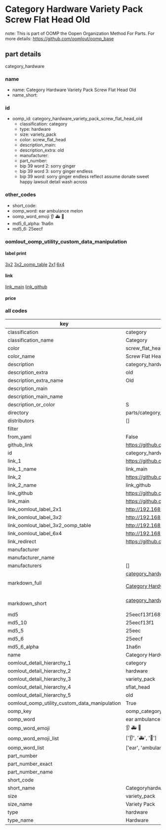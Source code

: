 # Category Hardware Variety Pack Screw Flat Head Old  

note: This is part of OOMP the Oopen Organization Method For Parts. For more details: https://github.com/oomlout/oomp_base

##  part details
  



category_hardware



### name
* name: Category Hardware Variety Pack Screw Flat Head Old
* name_short: 
### id
* oomp_id: category_hardware_variety_pack_screw_flat_head_old
  * classification: category
  * type: hardware
  * size: variety_pack
  * color: screw_flat_head
  * description_main: 
  * description_extra: old
  * manufacturer: 
  * part_number: 
  * bip 39 word 2: sorry ginger
  * bip 39 word 3: sorry ginger endless
  * bip 39 word: sorry ginger endless reflect assume donate sweet happy lawsuit detail wash across

### other_codes
* short_code: 
* oomp_word: ear ambulance melon
* oomp_word_emoji :ear: :ambulance: :melon:
* md5_6_alpha: 1ha6n
* md5_6: 25eecf






### oomlout_oomp_utility_custom_data_manipulation
#### label print
[3x2](http://192.168.1.245:1112/?label=oomp%201ha6n)
[3x2_oomp_table](http://192.168.1.108:1112/?label=oomp%201ha6n)
[2x1](http://192.168.1.242:1112/?label=oomp%201ha6n)
[6x4](http://192.168.1.55:1112/?label=oomp%201ha6n)    

#### link

[link_main](https://github.com/oomlout/oomlout_oomp_version_1_messy/tree/main/parts/category_hardware_variety_pack_screw_flat_head_old) [link_github](https://github.com/oomlout/oomlout_oomp_version_1_messy/tree/main/parts/category_hardware_variety_pack_screw_flat_head_old)                             

#### price







### all codes 
| key | value |  
| --- | --- |  
| classification | category |  
| classification_name | Category |  
| color | screw_flat_head |  
| color_name | Screw Flat Head |  
| description | category_hardware |  
| description_extra | old |  
| description_extra_name | Old |  
| description_main |  |  
| description_main_name |  |  
| description_or_color | S  |  
| directory | parts/category_hardware_variety_pack_screw_flat_head_old |  
| distributors | [] |  
| filter |  |  
| from_yaml | False |  
| github_link | https://github.com/oomlout/oomlout_oomp_part_src/tree/main/parts/category_hardware_variety_pack_screw_flat_head_old |  
| id | category_hardware_variety_pack_screw_flat_head_old |  
| link_1 | https://github.com/oomlout/oomlout_oomp_version_1_messy/tree/main/parts/category_hardware_variety_pack_screw_flat_head_old |  
| link_1_name | link_main |  
| link_2 | https://github.com/oomlout/oomlout_oomp_version_1_messy/tree/main/parts/category_hardware_variety_pack_screw_flat_head_old |  
| link_2_name | link_github |  
| link_github | https://github.com/oomlout/oomlout_oomp_version_1_messy/tree/main/parts/category_hardware_variety_pack_screw_flat_head_old |  
| link_main | https://github.com/oomlout/oomlout_oomp_version_1_messy/tree/main/parts/category_hardware_variety_pack_screw_flat_head_old |  
| link_oomlout_label_2x1 | http://192.168.1.242:1112/?label=oomp%201ha6n |  
| link_oomlout_label_3x2 | http://192.168.1.245:1112/?label=oomp%201ha6n |  
| link_oomlout_label_3x2_oomp_table | http://192.168.1.108:1112/?label=oomp%201ha6n |  
| link_oomlout_label_6x4 | http://192.168.1.55:1112/?label=oomp%201ha6n |  
| link_redirect | https://github.com/oomlout/oomlout_oomp_version_1_messy/tree/main/parts/category_hardware_variety_pack_screw_flat_head_old |  
| manufacturer |  |  
| manufacturer_name |  |  
| manufacturers | [] |  
| markdown_full | [category_hardware_variety_pack_screw_flat_head_old](none)<br>[](none)<br>[Category Hardware Variety Pack Screw Flat Head Old](none)<br><br> |  
| markdown_short | [category_hardware_variety_pack_screw_flat_head_old](none)<br><br> |  
| md5 | 25eecf13f168fb750406fb429358867b |  
| md5_10 | 25eecf13f1 |  
| md5_5 | 25eec |  
| md5_6 | 25eecf |  
| md5_6_alpha | 1ha6n |  
| name | Category Hardware Variety Pack Screw Flat Head Old |  
| oomlout_detail_hierarchy_1 | category |  
| oomlout_detail_hierarchy_2 | hardware |  
| oomlout_detail_hierarchy_3 | variety_pack |  
| oomlout_detail_hierarchy_4 | sflat_head |  
| oomlout_detail_hierarchy_5 | old |  
| oomlout_oomp_utility_custom_data_manipulation | True |  
| oomp_key | oomp_category_hardware_variety_pack_screw_flat_head_old |  
| oomp_word | ear ambulance melon |  
| oomp_word_emoji | :ear: :ambulance: :melon: |  
| oomp_word_emoji_list | [':ear:', ':ambulance:', ':melon:'] |  
| oomp_word_list | ['ear', 'ambulance', 'melon'] |  
| part_number |  |  
| part_number_exact |  |  
| part_number_name |  |  
| short_code |  |  
| short_name | Categoryhardware |  
| size | variety_pack |  
| size_name | Variety Pack |  
| type | hardware |  
| type_name | Hardware |  
